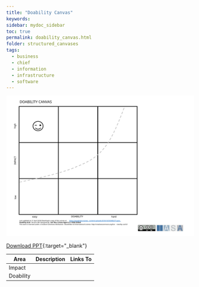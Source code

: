 ```yaml
---
title: "Doability Canvas"
keywords: 
sidebar: mydoc_sidebar
toc: true
permalink: doability_canvas.html
folder: structured_canvases
tags: 
  - business
  - chief
  - information
  - infrastructure
  - software
---
```


![image001](media/doability_canvas001.svg)

[Download PPT](media/ppt/doability_canvas.ppt){:target="_blank"}

| Area | Description | Links To |
| --- | --- | --- |
| Impact |   |   |
| Doability |   |   |